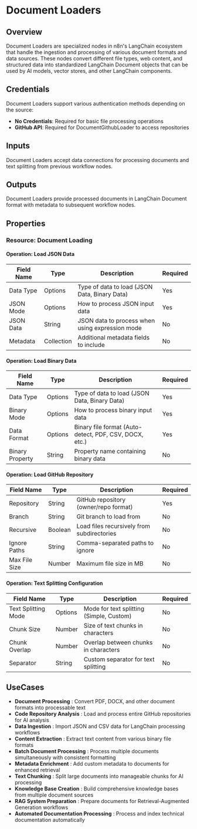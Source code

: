 # Document Loaders

## Overview

Document Loaders are specialized nodes in n8n's LangChain ecosystem that handle the ingestion and processing of various document formats and data sources. These nodes convert different file types, web content, and structured data into standardized LangChain Document objects that can be used by AI models, vector stores, and other LangChain components.

## Credentials

Document Loaders support various authentication methods depending on the source:

- **No Credentials**: Required for basic file processing operations
- **GitHub API**: Required for DocumentGithubLoader to access repositories

## Inputs

Document Loaders accept data connections for processing documents and text splitting from previous workflow nodes.

## Outputs

Document Loaders provide processed documents in LangChain Document format with metadata to subsequent workflow nodes.

## Properties

### Resource: Document Loading

#### Operation: Load JSON Data

| Field Name | Type | Description | Required |
|---|---|---|---|
| Data Type | Options | Type of data to load (JSON Data, Binary Data) | Yes |
| JSON Mode | Options | How to process JSON input data | Yes |
| JSON Data | String | JSON data to process when using expression mode | No |
| Metadata | Collection | Additional metadata fields to include | No |

#### Operation: Load Binary Data

| Field Name | Type | Description | Required |
|---|---|---|---|
| Data Type | Options | Type of data to load (JSON Data, Binary Data) | Yes |
| Binary Mode | Options | How to process binary input data | Yes |
| Data Format | Options | Binary file format (Auto-detect, PDF, CSV, DOCX, etc.) | Yes |
| Binary Property | String | Property name containing binary data | No |

#### Operation: Load GitHub Repository

| Field Name | Type | Description | Required |
|---|---|---|---|
| Repository | String | GitHub repository (owner/repo format) | Yes |
| Branch | String | Git branch to load from | No |
| Recursive | Boolean | Load files recursively from subdirectories | No |
| Ignore Paths | String | Comma-separated paths to ignore | No |
| Max File Size | Number | Maximum file size in MB | No |

#### Operation: Text Splitting Configuration

| Field Name | Type | Description | Required |
|---|---|---|---|
| Text Splitting Mode | Options | Mode for text splitting (Simple, Custom) | No |
| Chunk Size | Number | Size of text chunks in characters | No |
| Chunk Overlap | Number | Overlap between chunks in characters | No |
| Separator | String | Custom separator for text splitting | No |

## UseCases

- **Document Processing** : Convert PDF, DOCX, and other document formats into processable text
- **Code Repository Analysis** : Load and process entire GitHub repositories for AI analysis
- **Data Ingestion** : Import JSON and CSV data for LangChain processing workflows
- **Content Extraction** : Extract text content from various binary file formats
- **Batch Document Processing** : Process multiple documents simultaneously with consistent formatting
- **Metadata Enrichment** : Add custom metadata to documents for enhanced retrieval
- **Text Chunking** : Split large documents into manageable chunks for AI processing
- **Knowledge Base Creation** : Build comprehensive knowledge bases from multiple document sources
- **RAG System Preparation** : Prepare documents for Retrieval-Augmented Generation workflows
- **Automated Documentation Processing** : Process and index technical documentation automatically 